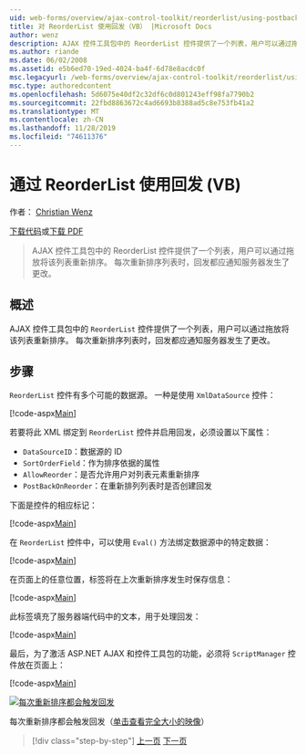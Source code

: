 ```yaml
---
uid: web-forms/overview/ajax-control-toolkit/reorderlist/using-postbacks-with-reorderlist-vb
title: 对 ReorderList 使用回发（VB） |Microsoft Docs
author: wenz
description: AJAX 控件工具包中的 ReorderList 控件提供了一个列表，用户可以通过拖放将该列表重新排序。 每次重新排序列表时，po 。
ms.author: riande
ms.date: 06/02/2008
ms.assetid: e5b6ed70-19ed-4024-ba4f-6d78e8acdc0f
msc.legacyurl: /web-forms/overview/ajax-control-toolkit/reorderlist/using-postbacks-with-reorderlist-vb
msc.type: authoredcontent
ms.openlocfilehash: 5d6075e40df2c32df6c0d801243eff98fa7790b2
ms.sourcegitcommit: 22fbd8863672c4ad6693b8388ad5c8e753fb41a2
ms.translationtype: MT
ms.contentlocale: zh-CN
ms.lasthandoff: 11/28/2019
ms.locfileid: "74611376"
---
```

# <a name="using-postbacks-with-reorderlist-vb"></a>通过 ReorderList 使用回发 (VB)

作者： [Christian Wenz](https://github.com/wenz)

[下载代码](https://download.microsoft.com/download/9/3/f/93f8daea-bebd-4821-833b-95205389c7d0/ReorderList4.vb.zip)或[下载 PDF](https://download.microsoft.com/download/2/d/c/2dc10e34-6983-41d4-9c08-f78f5387d32b/reorderlist4VB.pdf)

> AJAX 控件工具包中的 ReorderList 控件提供了一个列表，用户可以通过拖放将该列表重新排序。 每次重新排序列表时，回发都应通知服务器发生了更改。

## <a name="overview"></a>概述

AJAX 控件工具包中的 `ReorderList` 控件提供了一个列表，用户可以通过拖放将该列表重新排序。 每次重新排序列表时，回发都应通知服务器发生了更改。

## <a name="steps"></a>步骤

`ReorderList` 控件有多个可能的数据源。 一种是使用 `XmlDataSource` 控件：

[!code-aspx[Main](using-postbacks-with-reorderlist-vb/samples/sample1.aspx)]

若要将此 XML 绑定到 `ReorderList` 控件并启用回发，必须设置以下属性：

- `DataSourceID`：数据源的 ID
- `SortOrderField`：作为排序依据的属性
- `AllowReorder`：是否允许用户对列表元素重新排序
- `PostBackOnReorder`：在重新排列列表时是否创建回发

下面是控件的相应标记：

[!code-aspx[Main](using-postbacks-with-reorderlist-vb/samples/sample2.aspx)]

在 `ReorderList` 控件中，可以使用 `Eval()` 方法绑定数据源中的特定数据：

[!code-aspx[Main](using-postbacks-with-reorderlist-vb/samples/sample3.aspx)]

在页面上的任意位置，标签将在上次重新排序发生时保存信息：

[!code-aspx[Main](using-postbacks-with-reorderlist-vb/samples/sample4.aspx)]

此标签填充了服务器端代码中的文本，用于处理回发：

[!code-aspx[Main](using-postbacks-with-reorderlist-vb/samples/sample5.aspx)]

最后，为了激活 ASP.NET AJAX 和控件工具包的功能，必须将 `ScriptManager` 控件放在页面上：

[!code-aspx[Main](using-postbacks-with-reorderlist-vb/samples/sample6.aspx)]

[![每次重新排序都会触发回发](using-postbacks-with-reorderlist-vb/_static/image2.png)](using-postbacks-with-reorderlist-vb/_static/image1.png)

每次重新排序都会触发回发（[单击查看完全大小的映像](using-postbacks-with-reorderlist-vb/_static/image3.png)）

> [!div class="step-by-step"]
> [上一页](drag-and-drop-via-reorderlist-cs.md)
> [下一页](drag-and-drop-via-reorderlist-vb.md)
